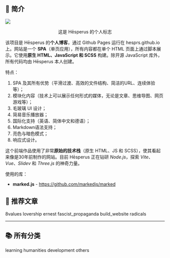 ## 🎁 简介

<img src="https://img1.tucang.cc/api/image/show/6c24d2f07bf7cdc817e1dc57ecedfb23" style="object-fit: cover; aspect-ratio: 7/4;"/>
<p style="text-align: center">这是 Hēsperus 的个人标志</p>

该项目是 Hēsperus 的**个人博客**，通过 Github Pages 运行在 hesprs.github.io 上。网站是一个 **SPA**（单页应用），所有内容都在单个 HTML 页面上通过脚本展示。它使用**原生 HTML、JavaScript 和 SCSS** 构建。除开源 JavaScript 库外，所有代码均由 Hēsperus 本人创建。

特点：
1. SPA 及其所有优势（平滑过渡、高效的文件结构、简洁的URL、连续体验等）；
2. 模块化内容（技术上可以展示任何形式的媒体，无论是文章、思维导图、网页游戏等）；
3. 毛玻璃 UI 设计；
4. 简易音乐播放器；
5. 国际化支持（英语、简体中文和德语）；
6. Markdown语法支持；
7. 亮色与暗色模式；
8. 响应式设计。

这个前端作品使用了非常**原始的技术栈**（原生 HTML、JS 和 SCSS），使其看起来像是30年前制作的网站。目前 Hēsperus 正在钻研 _Node.js_，探索 _Vite_、_Vue_、_Slidev_ 和 _Three.js_ 的神奇力量。

使用的库：
- **marked.js** - https://github.com/markedjs/marked

## 🤩 推荐文章

<div class="directory">
    <article-card>8values</article-card>
    <article-card>lovership</article-card>
    <article-card>ernest</article-card>
    <article-card>fascist_propaganda</article-card>
    <article-card>build_website</article-card>
    <article-card>radicals</article-card>
</div>

---

## 📚 所有分类

<div class="directory">
    <article-card>learning</article-card>
    <article-card>humanities</article-card>
    <article-card>development</article-card>
    <article-card>others</article-card>
</div>